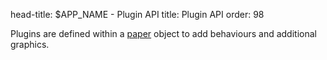 head-title: $APP_NAME - Plugin API
title: Plugin API
order: 98

Plugins are defined within a [paper] object to add behaviours
and additional graphics.


[paper]: /api/paper "paper API"

